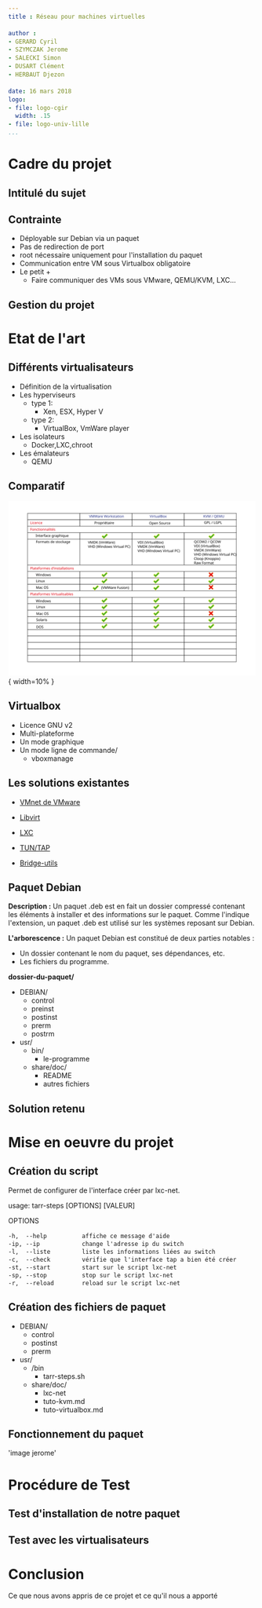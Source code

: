 ```yaml
---
title : Réseau pour machines virtuelles

author :
- GERARD Cyril
- SZYMCZAK Jerome
- SALECKI Simon
- DUSART Clément
- HERBAUT Djezon

date: 16 mars 2018
logo:
- file: logo-cgir
  width: .15
- file: logo-univ-lille
...
```



# Cadre du projet

## Intitulé du sujet


## Contrainte

- Déployable sur Debian via un paquet
- Pas de redirection de port
- root nécessaire uniquement pour l'installation du paquet
- Communication entre VM sous Virtualbox obligatoire
- Le petit +
     - Faire communiquer des VMs sous VMware, QEMU/KVM, LXC...

## Gestion du projet


# Etat de l'art

## Différents virtualisateurs

- Définition de la virtualisation
- Les hyperviseurs
    - type 1:
        - Xen, ESX, Hyper V
    - type 2:
        - VirtualBox, VmWare player
- Les isolateurs
    - Docker,LXC,chroot
- Les émalateurs
    - QEMU

## Comparatif

![TeX Friendly Zone](img/comparatif-virtualiseur.svg){ width=10% }

## Virtualbox

- Licence GNU v2
- Multi-plateforme
- Un mode graphique
- Un mode ligne de commande/
    - vboxmanage


## Les solutions existantes

- [VMnet de VMware](http://g.urroz.online.fr/doc/ch03s02.html)

- [Libvirt](https://libvirt.org/)

- [LXC](https://wiki.debian.org/fr/LXC/SimpleBridge)

- [TUN/TAP](https://www.inetdoc.net/guides/vm/vm.network.tun-tap.html)

- [Bridge-utils](https://wiki.debian.org/fr/BridgeNetworkConnections)

## Paquet Debian

**Description :**
Un paquet .deb est en fait un dossier compressé contenant les éléments à installer et des informations sur le paquet. 
Comme l'indique l'extension, un paquet .deb est utilisé sur les systèmes reposant sur Debian.

**L'arborescence :**
Un paquet Debian est constitué de deux parties notables : 

- Un dossier contenant le nom du paquet, ses dépendances, etc.
- Les fichiers du programme.

**dossier-du-paquet/**

 - DEBIAN/
    - control
    - preinst
    - postinst
    - prerm
    - postrm
 - usr/
    - bin/
        - le-programme
    - share/doc/
        - README
        - autres fichiers

## Solution retenu


# Mise en oeuvre du projet

## Création du script

Permet de configurer de l'interface créer par lxc-net.

usage: tarr-steps [OPTIONS] [VALEUR]

OPTIONS

    -h,  --help          affiche ce message d'aide
    -ip, --ip            change l'adresse ip du switch
    -l,  --liste         liste les informations liées au switch
    -c,  --check         vérifie que l'interface tap a bien été créer
    -st, --start         start sur le script lxc-net
    -sp, --stop          stop sur le script lxc-net
    -r,  --reload        reload sur le script lxc-net

## Création des fichiers de paquet

- DEBIAN/
    - control
    - postinst
    - prerm
- usr/
    - /bin
        - tarr-steps.sh
    - share/doc/
        - lxc-net
        - tuto-kvm.md
        - tuto-virtualbox.md

## Fonctionnement du paquet

'image jerome'

# Procédure de Test

## Test d'installation de notre paquet


## Test avec les virtualisateurs


# Conclusion
Ce que nous avons appris de ce projet et ce qu'il nous a apporté

